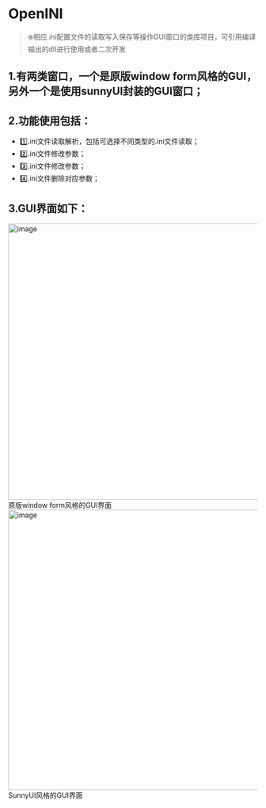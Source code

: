 # OpenINI
>:snowflake:相应.ini配置文件的读取写入保存等操作GUI窗口的类库项目，可引用编译输出的dll进行使用或者二次开发
## 1.有两类窗口，一个是原版window form风格的GUI，另外一个是使用sunnyUI封装的GUI窗口；
## 2.功能使用包括：
- :one:.ini文件读取解析，包括可选择不同类型的.ini文件读取；
- :two:.ini文件修改参数；
- :three:.ini文件修改参数；
- :four:.ini文件删除对应参数；
## 3.GUI界面如下：
<img width="558" alt="image" src="https://user-images.githubusercontent.com/89793049/224626683-fafe24de-6931-4c2c-bfb2-c16ba0a32889.png">
原版window form风格的GUI界面
<img width="566" alt="image" src="https://user-images.githubusercontent.com/89793049/224626740-84e4bc02-28e3-4dc7-b1a6-3d1161292abe.png">
SunnyUI风格的GUI界面
